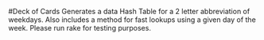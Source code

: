 #Deck of Cards
Generates a data Hash Table for a 2 letter abbreviation of weekdays.  Also includes a method for fast lookups using a given day of the week.  Please run rake for testing purposes.
